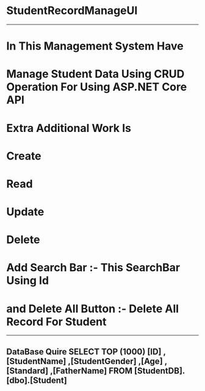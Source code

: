 # StudentRecordManageUI
--------------------------------------------------------------
# In This Management System Have 
# Manage Student Data Using CRUD Operation For Using ASP.NET Core API 
# Extra Additional Work Is 
# Create 
# Read 
# Update 
# Delete
# Add Search Bar :- This SearchBar Using Id 
# and Delete All Button :- Delete All Record For Student
---------------------------------------------------------
DataBase Quire 
            SELECT TOP (1000) [ID]
            ,[StudentName]
            ,[StudentGender]
            ,[Age]
            ,[Standard]
            ,[FatherName]
            FROM [StudentDB].[dbo].[Student]
----------------------------------------------------------------
           
